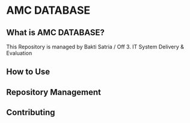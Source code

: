 # AMC DATABASE

## What is AMC DATABASE?
This Repository is managed by Bakti Satria / Off 3. IT System Delivery & Evaluation


## How to Use



## Repository Management



## Contributing
